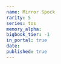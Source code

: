 ```yaml
---
name: Mirror Spock
rarity: 5
series: tos
memory_alpha:
bigbook_tier: -1
in_portal: true
date:
published: true
---
```




